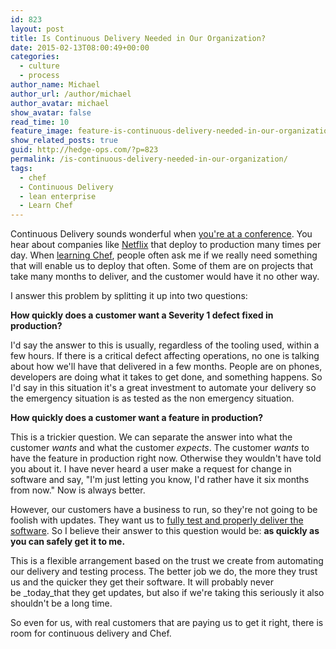 ```yaml
---
id: 823
layout: post
title: Is Continuous Delivery Needed in Our Organization?
date: 2015-02-13T08:00:49+00:00
categories: 
  - culture
  - process
author_name: Michael
author_url: /author/michael
author_avatar: michael
show_avatar: false
read_time: 10
feature_image: feature-is-continuous-delivery-needed-in-our-organization 
show_related_posts: true 
guid: http://hedge-ops.com/?p=823
permalink: /is-continuous-delivery-needed-in-our-organization/
tags:
  - chef
  - Continuous Delivery
  - lean enterprise
  - Learn Chef
---
```

Continuous Delivery sounds wonderful when [you're at a conference](http://www.infoq.com/interviews/jez-humble-lean-enterprise). You hear about companies like [Netflix](http://www.infoq.com/presentations/netflix-continuous-delivery) that deploy to production many times per day. When [learning Chef](/learning-chef-book-review/), people often ask me if we really need something that will enable us to deploy that often. Some of them are on projects that take many months to deliver, and the customer would have it no other way.

I answer this problem by splitting it up into two questions:<!--more-->

**How quickly does a customer want a Severity 1 defect fixed in production?** 

I'd say the answer to this is usually, regardless of the tooling used, within a few hours. If there is a critical defect affecting operations, no one is talking about how we'll have that delivered in a few months. People are on phones, developers are doing what it takes to get done, and something happens. So I'd say in this situation it's a great investment to automate your delivery so the emergency situation is as tested as the non emergency situation.

**How quickly does a customer want a feature in production?**

This is a trickier question. We can separate the answer into what the customer _wants_ and what the customer _expects_. The customer _wants_ to have the feature in production right now. Otherwise they wouldn't have told you about it. I have never heard a user make a request for change in software and say, "I'm just letting you know, I'd rather have it six months from now." Now is always better.

However, our customers have a business to run, so they're not going to be foolish with updates. They want us to [fully test and properly deliver the software](/safety-net/). So I believe their answer to this question would be: **as quickly as you can safely get it to me.**

This is a flexible arrangement based on the trust we create from automating our delivery and testing process. The better job we do, the more they trust us and the quicker they get their software. It will probably never be _today_that they get updates, but also if we're taking this seriously it also shouldn't be a long time.

So even for us, with real customers that are paying us to get it right, there is room for continuous delivery and Chef.